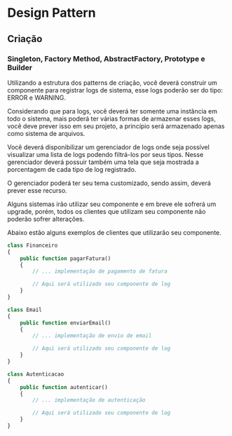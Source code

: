 # Design Pattern

## Criação

### Singleton, Factory Method, AbstractFactory, Prototype e Builder

Utilizando a estrutura dos patterns de criação, você deverá construir um
componente para registrar logs de sistema, esse logs poderão ser do tipo:
ERROR e WARNING.

Considerando que para logs, você deverá ter somente uma instância em todo o sistema,
mais poderá ter várias formas de armazenar esses logs, você deve prever isso
em seu projeto, a princípio será armazenado apenas como sistema de arquivos.

Você deverá disponibilizar um gerenciador de logs onde seja possível visualizar
uma lista de logs podendo filtrá-los por seus tipos. Nesse gerenciador
deverá possuir também uma tela que seja mostrada a porcentagem de cada tipo de log
registrado.

O gerenciador poderá ter seu tema customizado, sendo assim, deverá prever esse
recurso.

Alguns sistemas irão utilizar seu componente e em breve ele sofrerá um upgrade,
porém, todos os clientes que utilizam seu componente não poderão sofrer alterações.

Abaixo estão alguns exemplos de clientes que utilizarão seu componente.

```PHP
class Financeiro
{
    public function pagarFatura()
    {
        // ... implementação de pagamento de fatura

        // Aqui será utilizado seu componente de log
    }
}
```

```PHP
class Email
{
    public function enviarEmail()
    {
        // ... implementação de envio de email

        // Aqui será utilizado seu componente de log
    }
}
```

```PHP
class Autenticacao
{
    public function autenticar()
    {
        // ... implementação de autenticação

        // Aqui será utilizado seu componente de log
    }
}
```

